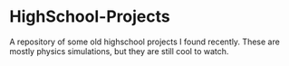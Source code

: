 # HighSchool-Projects
A repository of some old highschool projects I found recently. These are mostly physics simulations, but they are still cool to watch.
